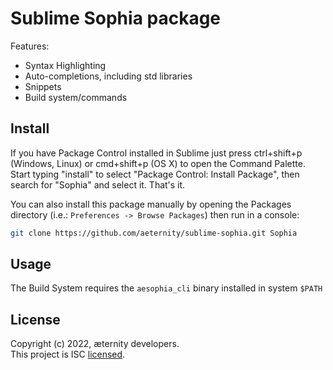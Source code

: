 # Sublime Sophia package

Features:

- Syntax Highlighting
- Auto-completions, including std libraries
- Snippets
- Build system/commands

## Install

If you have Package Control installed in Sublime just press ctrl+shift+p (Windows, Linux) or cmd+shift+p (OS X) to open the Command Palette. Start typing "install" to select "Package Control: Install Package", then search for "Sophia" and select it. That's it.

You can also install this package manually by opening the Packages directory (i.e.: `Preferences -> Browse Packages`) then run in a console:

```bash
git clone https://github.com/aeternity/sublime-sophia.git Sophia
```

## Usage

The Build System requires the `aesophia_cli` binary installed in system `$PATH`

## License

Copyright (c) 2022, æternity developers.  
This project is ISC [licensed](LICENSE).
